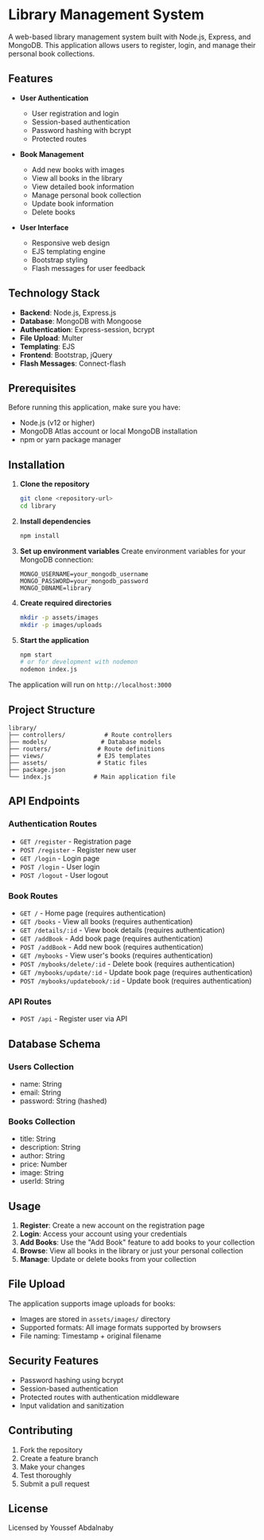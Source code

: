 # Library Management System

A web-based library management system built with Node.js, Express, and MongoDB. This application allows users to register, login, and manage their personal book collections.

## Features

- **User Authentication**
  - User registration and login
  - Session-based authentication
  - Password hashing with bcrypt
  - Protected routes

- **Book Management**
  - Add new books with images
  - View all books in the library
  - View detailed book information
  - Manage personal book collection
  - Update book information
  - Delete books

- **User Interface**
  - Responsive web design
  - EJS templating engine
  - Bootstrap styling
  - Flash messages for user feedback

## Technology Stack

- **Backend**: Node.js, Express.js
- **Database**: MongoDB with Mongoose
- **Authentication**: Express-session, bcrypt
- **File Upload**: Multer
- **Templating**: EJS
- **Frontend**: Bootstrap, jQuery
- **Flash Messages**: Connect-flash

## Prerequisites

Before running this application, make sure you have:

- Node.js (v12 or higher)
- MongoDB Atlas account or local MongoDB installation
- npm or yarn package manager

## Installation

1. **Clone the repository**
   ```bash
   git clone <repository-url>
   cd library
   ```

2. **Install dependencies**
   ```bash
   npm install
   ```

3. **Set up environment variables**
   Create environment variables for your MongoDB connection:
   ```
   MONGO_USERNAME=your_mongodb_username
   MONGO_PASSWORD=your_mongodb_password
   MONGO_DBNAME=library
   ```

4. **Create required directories**
   ```bash
   mkdir -p assets/images
   mkdir -p images/uploads
   ```

5. **Start the application**
   ```bash
   npm start
   # or for development with nodemon
   nodemon index.js
   ```

The application will run on `http://localhost:3000`

## Project Structure

```
library/
├── controllers/           # Route controllers
├── models/               # Database models
├── routers/             # Route definitions
├── views/               # EJS templates
├── assets/              # Static files
├── package.json
└── index.js            # Main application file
```

## API Endpoints

### Authentication Routes
- `GET /register` - Registration page
- `POST /register` - Register new user
- `GET /login` - Login page
- `POST /login` - User login
- `POST /logout` - User logout

### Book Routes
- `GET /` - Home page (requires authentication)
- `GET /books` - View all books (requires authentication)
- `GET /details/:id` - View book details (requires authentication)
- `GET /addBook` - Add book page (requires authentication)
- `POST /addBook` - Add new book (requires authentication)
- `GET /mybooks` - View user's books (requires authentication)
- `POST /mybooks/delete/:id` - Delete book (requires authentication)
- `GET /mybooks/update/:id` - Update book page (requires authentication)
- `POST /mybooks/updatebook/:id` - Update book (requires authentication)

### API Routes
- `POST /api` - Register user via API

## Database Schema

### Users Collection
- name: String
- email: String
- password: String (hashed)

### Books Collection
- title: String
- description: String
- author: String
- price: Number
- image: String
- userId: String

## Usage

1. **Register**: Create a new account on the registration page
2. **Login**: Access your account using your credentials
3. **Add Books**: Use the "Add Book" feature to add books to your collection
4. **Browse**: View all books in the library or just your personal collection
5. **Manage**: Update or delete books from your collection

## File Upload

The application supports image uploads for books:
- Images are stored in `assets/images/` directory
- Supported formats: All image formats supported by browsers
- File naming: Timestamp + original filename

## Security Features

- Password hashing using bcrypt
- Session-based authentication
- Protected routes with authentication middleware
- Input validation and sanitization

## Contributing

1. Fork the repository
2. Create a feature branch
3. Make your changes
4. Test thoroughly
5. Submit a pull request

## License

Licensed by Youssef Abdalnaby